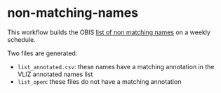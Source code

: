 # non-matching-names

This workflow builds the OBIS [list of non matching names](https://github.com/iobis/non-matching-names/blob/master/list.csv) on a weekly schedule.

Two files are generated:

- `list_annotated.csv`: these names have a matching annotation in the VLIZ annotated names list
- `list_open`: these files do not have a matching annotation
